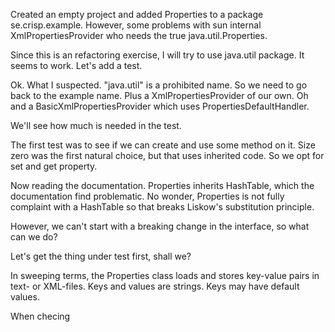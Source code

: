 
Created an empty project and added Properties to a package se.crisp.example. 
However, some problems with sun internal XmlPropertiesProvider who needs the true java.util.Properties.

Since this is an refactoring exercise, I will try to use java.util package. It seems to work. Let's add a test.

Ok. What I suspected. "java.util" is a prohibited name. So we need to go back to the example name.
Plus a XmlPropertiesProvider of our own. Oh and a BasicXmlPropertiesProvider which uses PropertiesDefaultHandler.

We'll see how much is needed in the test.

The first test was to see if we can create and use some method on it. Size zero was the first natural choice,
but that uses inherited code. So we opt for set and get property.

Now reading the documentation. Properties inherits HashTable, which the documentation find problematic.
No wonder, Properties is not fully complaint with a HashTable so that breaks Liskow's substitution principle.

However, we can't start with a breaking change in the interface, so what can we do? 

Let's get the thing under test first, shall we?

In sweeping terms, the Properties class loads and stores key-value pairs in text- or XML-files. Keys and values
are strings. Keys may have default values.

When checing